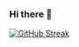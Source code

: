### Hi there 👋

[![GitHub Streak](https://streak-stats.demolab.com?user=durvs&hide_border=true&locale=pt_BR&exclude_days=Sun%2CSat&card_width=600&background=00000000)](https://git.io/streak-stats)
<!--
**durvs/durvs** is a ✨ _special_ ✨ repository because its `README.md` (this file) appears on your GitHub profile.

Here are some ideas to get you started:

- 🔭 I’m currently working on ...
- 🌱 I’m currently learning ...
- 👯 I’m looking to collaborate on ...
- 🤔 I’m looking for help with ...
- 💬 Ask me about ...
- 📫 How to reach me: ...
- 😄 Pronouns: ...
- ⚡ Fun fact: ...
-->
